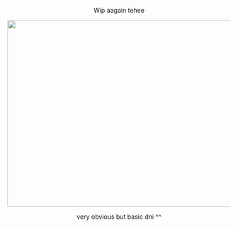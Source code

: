 <p align="center">   Wip aagain tehee

<p align="center"><img src="https://github.com/user-attachments/assets/e04bf1c3-d5c4-4f6e-8b9e-d2f020c85e17" width="900" height="420">

<p align="center">  very obvious but basic dni ^^
